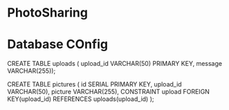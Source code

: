 # PhotoSharing



# Database COnfig


CREATE TABLE uploads (
upload_id VARCHAR(50) PRIMARY KEY,
message VARCHAR(255));



CREATE TABLE pictures (
id SERIAL PRIMARY KEY,
upload_id VARCHAR(50),
picture VARCHAR(255),
CONSTRAINT upload FOREIGN KEY(upload_id) REFERENCES uploads(upload_id)
);



